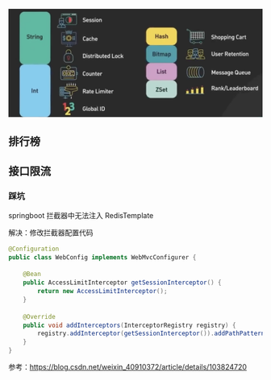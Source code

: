 ![redis](../imgs/redis.png)

## 排行榜
## 接口限流

### 踩坑
springboot 拦截器中无法注入 RedisTemplate

解决：修改拦截器配置代码
```java
@Configuration
public class WebConfig implements WebMvcConfigurer {
 
    @Bean
    public AccessLimitInterceptor getSessionInterceptor() {
        return new AccessLimitInterceptor();
    }
 
    @Override
    public void addInterceptors(InterceptorRegistry registry) {
        registry.addInterceptor(getSessionInterceptor()).addPathPatterns("/accessLimit/*");
    }
}
```
参考：https://blog.csdn.net/weixin_40910372/article/details/103824720
